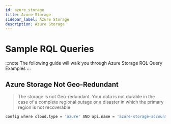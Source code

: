 ```yaml
---
id: azure_storage
title: Azure Storage
sidebar_label: Azure Storage
description: Azure Storage
---
```


# Sample RQL Queries

:::note
The following guide will walk you through Azure Storage RQL Query Examples
:::

## Azure Storage Not Geo-Redundant
> The storage is not Geo-redundant. Your data is not durable in the case of a complete regional outage or a disaster in which the primary region is not recoverable

```bash
config where cloud.type = 'azure' AND api.name = 'azure-storage-account-list' AND json.rule = properties.secondaryLocation does not exist
```
